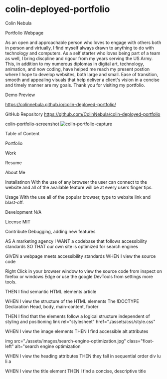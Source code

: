 # colin-deployed-portfolio


Colin Nebula 

Portfolio Webpage

As an open and approachable person who loves to engage with others both in person and virtually, 
I find myself always drawn to anything to do with technology and computers. 
As a self starter who loves being part of a team as well, I bring discpline and rigour from my years serving the US Army. 
This, in addition to my numerous diplomas in digital art, technology, animation, 
and now coding, have helped me reach my present postion where I hope to develop websites, 
both large and small. Ease of transition, smooth and appealing visuals that help deliver a client's vision in a concise and timely manner are my goals. 
Thank you for visiting my portfolio.

Demo Preview 

https://colinnebula.github.io/colin-deployed-portfolio/


GitHub Repository
https://github.com/ColinNebula/colin-deployed-portfolio


colin-portfolio-screenshot
![colin-portfolio-capture](https://user-images.githubusercontent.com/57843842/124354615-dc482080-dbda-11eb-9953-6f77c3be1a75.png)


Table of Content

Portfolio

Work

Resume

About Me

Installatinon With the use of any browser the user can connect to the website and all of the available feature will be at every users finger tips.

Usage With the use all of the popular browser, type to website link and blast-off.

Development N/A

License MIT

Contribute
Debugging, adding new features

AS A marketing agency I WANT a codebase that follows accessibility standards SO THAT our own site is optimized for search engines

GIVEN a webpage meets accessibility standards WHEN I view the source code

Right Click in your browser window to view the source code from inspect on firefox or windows Edge or use the google DevTools from settings more tools.

THEN I find semantic HTML elements article

WHEN I view the structure of the HTML elements The !DOCTYPE Declaration Head, body, main-content, footer

THEN I find that the elements follow a logical structure independent of styling and positioning link rel="stylesheet" href="./assets/css/style.css"

WHEN I view the image elements THEN I find accessible alt attributes

img src="./assets/images/search-engine-optimization.jpg" class="float-left" alt="search engine optimization

WHEN I view the heading attributes THEN they fall in sequential order div lu li a

WHEN I view the title element THEN I find a concise, descriptive title
